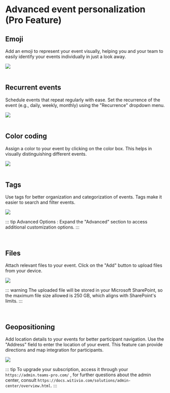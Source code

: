 # Advanced event personalization (Pro Feature)

## Emoji
Add an emoji to represent your event visually, helping you and your team to easily identify your events individually in just a look away.
<div class="intercom-container"><img src="/assets/img/teams-pro/emoji.png"></div>

<br>

## Recurrent events
Schedule events that repeat regularly with ease. Set the recurrence of the event (e.g., daily, weekly, monthly) using the "Recurrence" dropdown menu.
<div class="intercom-container"><img src="/assets/img/teams-pro/reccurring-events.png"></div>

<br>

## Color coding
Assign a color to your event by clicking on the color box. This helps in visually distinguishing different events.

<div class="intercom-container"><img src="/assets/img/teams-pro/color-code.png"></div>

<br>


## Tags
Use tags for better organization and categorization of events. Tags make it easier to search and filter events.

<div class="intercom-container"><img src="/assets/img/teams-pro/tags.png"></div>

 ::: tip
Advanced Options : Expand the "Advanced" section to access additional customization options.
:::

<br>


## Files
Attach relevant files to your event. Click on the "Add" button to upload files from your device.

<div class="intercom-container"><img src="/assets/img/teams-pro/files.png"></div>

   ::: warning
   The uploaded file will be stored in your Microsoft SharePoint, so the maximum file size allowed is 250 GB, which aligns with SharePoint's limits.
   :::


<br>


## Geopositioning
Add location details to your events for better participant navigation. Use the "Address" field to enter the location of your event. This feature can provide directions and map integration for participants.

<div class="intercom-container"><img src="/assets/img/teams-pro/geopositionning.png"></div>

   ::: tip
   To upgrade your subscription, access it through your `https://admin.teams-pro.com/` , for further questions about the admin center, consult `https://docs.witivio.com/solutions/admin-center/overview.html`.
   :::


<Intercom />
<Hubspot />
<Clarity />
<GoogleAnalytics />